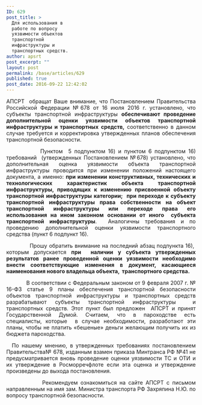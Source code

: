 ```yaml
---
ID: 629
post_title: >
  Для использования в
  работе по вопросу
  уязвимости объектов
  транспортной
  инфраструктуры и
  транспортных средств.
author: apsrt
post_excerpt: ""
layout: post
permalink: /base/articles/629
published: true
post_date: 2016-09-22 12:42:02
---
```

<p style="text-align: justify;">АПСРТ  обращат Ваше внимание, что Постановлением Правительства Российской Федерации №678 от 16 июля 2016 г. установлено, что субъекты транспортной инфраструктуры <strong>обеспечивают проведение дополнительной оценки уязвимости объектов транспортной инфраструктуры и транспортных</strong> <strong>средств,</strong> соответственно в данном случае требуется и корректировка утвержденных планов обеспечения транспортной безопасности.</p>
<p style="text-align: justify;">            Пунктом  5 подпунктом 16) и пунктом 6 подпунктом 16) требований  (утвержденных Постановлением №678) установлено, что дополнительная оценка уязвимости объекта транспортной инфраструктуры проводится при изменении положений настоящего документа, а именно: <strong>при изменении конструктивных, технических и технологических характеристик объекта транспортной инфраструктуры, приводящих к изменению присвоенной объекту транспортной инфраструктуры категории;  при переходе к субъекту транспортной инфраструктуры права собственности на объект транспортной инфраструктуры или переходе права его использования на ином законном</strong> <strong>основании от иного  субъекта транспортной инфраструктуры</strong>.  Аналогичны требования и по проведению дополнительной оценки уязвимости транспортного средства (пункт 6 подпункт 16).</p>
<p style="text-align: justify;">            Прошу обратить внимание на последний абзац подпункта 16),  которым допускается <strong>при  наличии у субъекта утвержденных результатов ранее проведенной оценки уязвимости необходимо внести соответствующие</strong> <strong>изменения в документ, касающиеся наименования нового владельца объекта,  транспортного средства.</strong></p>
<p style="text-align: justify;">            В соответствии с Федеральным законом от 9 февраля 2007 г. № 16-ФЗ статье 9 планы обеспечения транспортной безопасности объектов транспортной инфраструктуры и транспортных средств разрабатывают субъекты транспортной инфраструктуры  и транспортных средств. Этот пункт был предложен  АПСРТ и принят Государственной Думой. Считаем, что в пароходстве есть специалисты, которые  в случае необходимости, разработают эти планы, чтобы не платить «бешеные» деньги желающим получить их из бюджета пароходства.</p>
<p style="text-align: justify;">  По нашему мнению, в утвержденных требованиях постановлением Правительства№ 678, изданным взамен приказа Минтранса РФ №41 не предусматривается вновь проведение оценки уязвимости ТС и ОТИ и их утверждение в Росморречфлоте если эта оценка и утверждение произведены до выхода постановления.</p>
<p style="text-align: justify;">             Рекомендуем ознакомиться на сайте АПСРТ с письмом направленным на имя зам. Министра транспорта РФ Захряпина Н.Ю. по вопросу транспортной безопасности.</p>